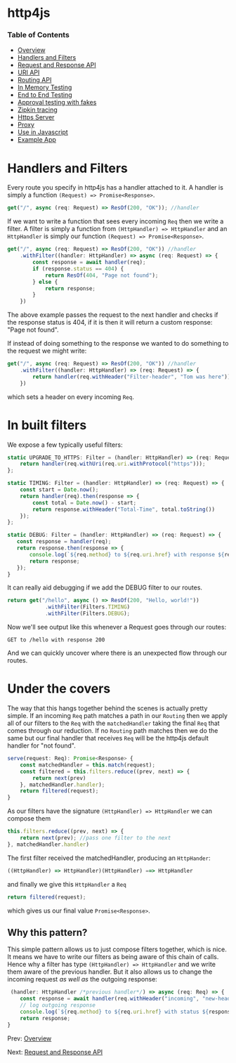 # http4js

### Table of Contents

- [Overview](/http4js/#basics)
- [Handlers and Filters](/http4js/Handlers-and-filters/#handlers-and-filters)
- [Request and Response API](/http4js/Request-and-response-api/#request-and-response-api)
- [URI API](/http4js/Uri-api/#uri-api)
- [Routing API](/http4js/Routing-api/#routing-api)
- [In Memory Testing](/http4js/In-memory-testing/#in-memory-testing)
- [End to End Testing](/http4js/End-to-end-testing/#end-to-end-testing)
- [Approval testing with fakes](/http4js/Approval-testing-with-fakes/#approval-testing-with-fakes)
- [Zipkin tracing](/http4js/Zipkin-tracing/#zipkin-tracing)
- [Https Server](/http4js/Https-server/#https-server)
- [Proxy](/http4js/Proxy/#proxy)
- [Use in Javascript](/http4js/Use-in-javascript/#how-to-require-and-use-http4js-in-js)
- [Example App](https://github.com/TomShacham/http4js-eg)

# Handlers and Filters

Every route you specify in http4js has a handler attached to it. 
A handler is simply a function `(Request) => Promise<Response>`.

```typescript
get("/", async (req: Request) => ResOf(200, "OK")); //handler
```

If we want to write a function that sees every incoming `Req` then we write a filter.
A filter is simply a function from `(HttpHandler) => HttpHandler` and an
`HttpHandler` is simply our function `(Request) => Promise<Response>`.

```typescript
get("/", async (req: Request) => ResOf(200, "OK")) //handler
    .withFilter((handler: HttpHandler) => async (req: Request) => {
        const response = await handler(req);
        if (response.status == 404) {
            return ResOf(404, "Page not found");
        } else {
            return response;
        }
    })
```

The above example passes the request to the next handler and checks if the response status is 404, 
if it is then it will return a custom response: "Page not found".
 
If instead of doing something to the response we wanted to do something to the request we might write:

```typescript
get("/", async (req: Request) => ResOf(200, "OK")) //handler
    .withFilter((handler: HttpHandler) => (req: Request) => {
        return handler(req.withHeader("Filter-header", "Tom was here"))
    })
```

which sets a header on every incoming `Req`.

# In built filters

We expose a few typically useful filters:

```typescript
static UPGRADE_TO_HTTPS: Filter = (handler: HttpHandler) => (req: Request) => {
    return handler(req.withUri(req.uri.withProtocol("https")));
};

static TIMING: Filter = (handler: HttpHandler) => (req: Request) => {
    const start = Date.now();
    return handler(req).then(response => {
        const total = Date.now() - start;
        return response.withHeader("Total-Time", total.toString())
    });
};

static DEBUG: Filter = (handler: HttpHandler) => (req: Request) => {
   const response = handler(req);
   return response.then(response => {
       console.log(`${req.method} to ${req.uri.href} with response ${response.status}`);
       return response;
   });
}
```

It can really aid debugging if we add the DEBUG filter to our routes. 

```typescript
return get("/hello", async () => ResOf(200, "Hello, world!"))
            .withFilter(Filters.TIMING)
            .withFilter(Filters.DEBUG);
```

Now we'll see output like this whenever a Request goes through our routes: 

```text
GET to /hello with response 200
```

And we can quickly uncover where there is an unexpected flow through our routes.

# Under the covers

The way that this hangs together behind the scenes is actually pretty simple.
If an incoming `Req` path matches a path in our `Routing` then we apply 
all of our filters to the `Req` with the `matchedHandler` taking the final `Req`
that comes through our reduction. If no `Routing` path matches then we do the same but
our final handler that receives `Req` will be the http4js default handler for "not found". 

```typescript
serve(request: Req): Promise<Response> {
    const matchedHandler = this.match(request);
    const filtered = this.filters.reduce((prev, next) => {
        return next(prev)
    }, matchedHandler.handler);
    return filtered(request);
}
```

As our filters have the signature `(HttpHandler) => HttpHandler` we can compose them

```typescript
this.filters.reduce((prev, next) => {
    return next(prev); //pass one filter to the next
}, matchedHandler.handler)
```

The first filter received the matchedHandler, producing an `HttpHander`:

```typescript
((HttpHandler) => HttpHandler)(HttpHandler) ==> HttpHandler
```

and finally we give this `HttpHandler` a `Req`

```typescript
return filtered(request);
```

which gives us our final value `Promise<Response>`.

## Why this pattern?

This simple pattern allows us to just compose filters together, which is nice. It means we 
have to write our filters as being aware of this chain of calls. Hence why a filter has type
`(HttpHandler) => HttpHandler` and we write them aware of the previous handler. But it also 
allows us to change the incoming request _as well as_ the outgoing response: 

```typescript
 (handler: HttpHandler /*previous handler*/) => async (req: Req) => {
    const response = await handler(req.withHeader("incoming", "new-header")/*add header to incoming request*/);
    // log outgoing response
    console.log(`${req.method} to ${req.uri.href} with status ${response.status}`);
    return response;
}
```

Prev: [Overview](/http4js/#basics)

Next: [Request and Response API](/http4js/Request-and-response-api/#request-and-response-api)
